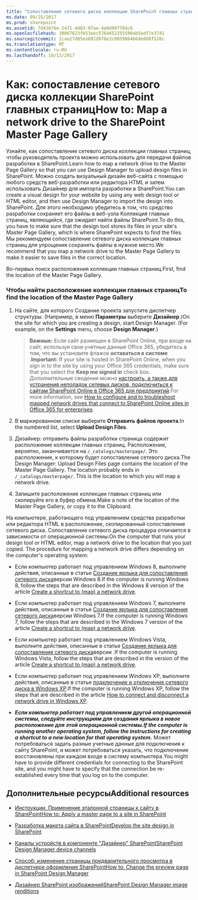 ```yaml
---
title: "Сопоставление сетевого диска коллекции SharePoint главных страниц"
ms.date: 09/25/2017
ms.prod: sharepoint
ms.assetid: 7d416f6e-2471-4d03-97ae-4e8d907784c6
ms.openlocfilehash: 39067623f653eec5764652255590ab5edf7e3741
ms.sourcegitcommit: 1cae27d85ee691d976e2c085986466de088f526c
ms.translationtype: MT
ms.contentlocale: ru-RU
ms.lasthandoff: 10/13/2017
---
```

# <a name="how-to-map-a-network-drive-to-the-sharepoint-master-page-gallery"></a><span data-ttu-id="8fb35-102">Как: сопоставление сетевого диска коллекции SharePoint главных страниц</span><span class="sxs-lookup"><span data-stu-id="8fb35-102">How to: Map a network drive to the SharePoint Master Page Gallery</span></span>
<span data-ttu-id="8fb35-103">Узнайте, как сопоставление сетевого диска коллекции главных страниц, чтобы руководитель проекта можно использовать для передачи файлов разработки в SharePoint.</span><span class="sxs-lookup"><span data-stu-id="8fb35-103">Learn how to map a network drive to the Master Page Gallery so that you can use Design Manager to upload design files in SharePoint.</span></span>
<span data-ttu-id="8fb35-104">Можно создать визуальный дизайн веб-сайта с помощью любого средств веб-разработки или редактора HTML и затем использовать Дизайнер для импорта разработки в SharePoint.</span><span class="sxs-lookup"><span data-stu-id="8fb35-104">You can create a visual design for your website by using any web design tool or HTML editor, and then use Design Manager to import the design into SharePoint.</span></span> <span data-ttu-id="8fb35-105">Для этого необходимо убедитесь в том, что средство разработки сохраняет его файлы в веб-узла Коллекция главных страниц, являющийся, где ожидает найти файлы SharePoint.</span><span class="sxs-lookup"><span data-stu-id="8fb35-105">To do this, you have to make sure that the design tool stores its files in your site's Master Page Gallery, which is where SharePoint expects to find the files.</span></span> <span data-ttu-id="8fb35-106">Мы рекомендуем сопоставление сетевого диска коллекции главных страниц для упрощения сохранять файлы в нужное место.</span><span class="sxs-lookup"><span data-stu-id="8fb35-106">We recommend that you map a network drive to the Master Page Gallery to make it easier to save files in the correct location.</span></span>
  
    
    

<span data-ttu-id="8fb35-107">Во-первых поиск расположения коллекции главных страниц.</span><span class="sxs-lookup"><span data-stu-id="8fb35-107">First, find the location of the Master Page Gallery.</span></span>
### <a name="to-find-the-location-of-the-master-page-gallery"></a><span data-ttu-id="8fb35-108">Чтобы найти расположение коллекции главных страниц</span><span class="sxs-lookup"><span data-stu-id="8fb35-108">To find the location of the Master Page Gallery</span></span>


1. <span data-ttu-id="8fb35-p102">На сайте, для которого Создание проекта запустите диспетчер структуры. (Например, в меню **Параметры** выберите **Дизайнер**.)</span><span class="sxs-lookup"><span data-stu-id="8fb35-p102">On the site for which you are creating a design, start Design Manager. (For example, on the **Settings** menu, choose **Design Manager**.)</span></span>
    
    > <span data-ttu-id="8fb35-111">**Важные:** Если сайт размещен в SharePoint Online, при входе на сайт, используя свои учетные данные Office 365, убедитесь в том, что вы установите флажок **оставаться в системе** .</span><span class="sxs-lookup"><span data-stu-id="8fb35-111">**Important:** If your site is hosted in SharePoint Online, when you sign in to the site by using your Office 365 credentials, make sure that you select the **Keep me signed in** check box.</span></span> <span data-ttu-id="8fb35-112">Дополнительные сведения можно [настроить, а также для устранения неполадок сетевых дисков, подключиться к сайтам SharePoint Online в Office 365 для предприятий](http://support.microsoft.com/kb/2616712).</span><span class="sxs-lookup"><span data-stu-id="8fb35-112">For more information, see [How to configure and to troubleshoot mapped network drives that connect to SharePoint Online sites in Office 365 for enterprises](http://support.microsoft.com/kb/2616712).</span></span> 
2. <span data-ttu-id="8fb35-113">В маркированном списке выберите **Отправить файлов проекта**.</span><span class="sxs-lookup"><span data-stu-id="8fb35-113">In the numbered list, select **Upload Design Files**.</span></span>
    
  
3. <span data-ttu-id="8fb35-p104">Дизайнер: отправить файлы разработки страница содержит расположение коллекции главных страниц. Расположение, вероятно, заканчивается на  `/_catalogs/masterpage/`. Это расположение, к которому будет сопоставление сетевого диска.</span><span class="sxs-lookup"><span data-stu-id="8fb35-p104">The Design Manager: Upload Design Files page contains the location of the Master Page Gallery. The location probably ends in  `/_catalogs/masterpage/`. This is the location to which you will map a network drive.</span></span>
    
  
4. <span data-ttu-id="8fb35-117">Запишите расположение коллекции главных страниц или скопируйте его в буфер обмена.</span><span class="sxs-lookup"><span data-stu-id="8fb35-117">Make a note of the location of the Master Page Gallery, or copy it to the Clipboard.</span></span>
    
  
<span data-ttu-id="8fb35-p105">На компьютере, работающего под управлением средства разработки или редактора HTML в расположение, скопированный сопоставление сетевого диска. Сопоставление сетевого диска процедура отличается в зависимости от операционной системы:</span><span class="sxs-lookup"><span data-stu-id="8fb35-p105">On the computer that runs your design tool or HTML editor, map a network drive to the location that you just copied. The procedure for mapping a network drive differs depending on the computer's operating system:</span></span>
- <span data-ttu-id="8fb35-120">Если компьютер работает под управлением Windows 8, выполните действия, описанные в статье  [Создание ярлыка для сопоставления сетевого диска](http://windows.microsoft.com/en-us/windows-8/create-shortcut-to-map-network-drive)версии Windows 8.</span><span class="sxs-lookup"><span data-stu-id="8fb35-120">If the computer is running Windows 8, follow the steps that are described in the Windows 8 version of the article  [Create a shortcut to (map) a network drive](http://windows.microsoft.com/en-us/windows-8/create-shortcut-to-map-network-drive).</span></span>
    
  
- <span data-ttu-id="8fb35-121">Если компьютер работает под управлением Windows 7, выполните действия, описанные в статье  [Создание ярлыка для сопоставления сетевого диска](http://windows.microsoft.com/en-US/windows7/Create-a-shortcut-to-map-a-network-drive)версии Windows 7.</span><span class="sxs-lookup"><span data-stu-id="8fb35-121">If the computer is running Windows 7, follow the steps that are described in the Windows 7 version of the article  [Create a shortcut to (map) a network drive](http://windows.microsoft.com/en-US/windows7/Create-a-shortcut-to-map-a-network-drive).</span></span>
    
  
- <span data-ttu-id="8fb35-122">Если компьютер работает под управлением Windows Vista, выполните действия, описанные в статье  [Создание ярлыка для сопоставления сетевого диска](http://windows.microsoft.com/en-US/windows-vista/Create-a-shortcut-to-map-a-network-drive)версии .</span><span class="sxs-lookup"><span data-stu-id="8fb35-122">If the computer is running Windows Vista, follow the steps that are described in the version of the article  [Create a shortcut to (map) a network drive](http://windows.microsoft.com/en-US/windows-vista/Create-a-shortcut-to-map-a-network-drive).</span></span>
    
  
- <span data-ttu-id="8fb35-123">Если компьютер работает под управлением Windows XP, выполните действия, описанные в статье  [подключение и отключение сетевого диска в Windows XP](http://support.microsoft.com/kb/308582).</span><span class="sxs-lookup"><span data-stu-id="8fb35-123">If the computer is running Windows XP, follow the steps that are described in the article  [How to connect and disconnect a network drive in Windows XP](http://support.microsoft.com/kb/308582).</span></span>
    
  
- <span data-ttu-id="8fb35-124">***Если компьютер работает под управлением другой операционной системы, следуйте инструкциям для создания ярлыка в новое расположение для этой операционной системы.***</span><span class="sxs-lookup"><span data-stu-id="8fb35-124">***If the computer is running another operating system, follow the instructions for creating a shortcut to a new location for that operating system.***</span></span> <span data-ttu-id="8fb35-125">Может потребоваться задать разные учетные данные для подключения к сайту SharePoint, и может потребоваться указать, что подключение восстановлены при каждом входе в систему компьютера.</span><span class="sxs-lookup"><span data-stu-id="8fb35-125">You might have to provide different credentials for connecting to the SharePoint site, and you might have to specify that the connection be re-established every time that you log on to the computer.</span></span>
    
  

## <a name="additional-resources"></a><span data-ttu-id="8fb35-126">Дополнительные ресурсы</span><span class="sxs-lookup"><span data-stu-id="8fb35-126">Additional resources</span></span>
<span data-ttu-id="8fb35-127"><a name="bk_addresources"> </a></span><span class="sxs-lookup"><span data-stu-id="8fb35-127"></span></span>


-  [<span data-ttu-id="8fb35-128">Инструкции. Применение эталонной страницы к сайту в SharePoint</span><span class="sxs-lookup"><span data-stu-id="8fb35-128">How to: Apply a master page to a site in SharePoint</span></span>](how-to-apply-a-master-page-to-a-site-in-sharepoint.md)
    
  
-  [<span data-ttu-id="8fb35-129">Разработка макета сайта в SharePoint</span><span class="sxs-lookup"><span data-stu-id="8fb35-129">Develop the site design in SharePoint</span></span>](develop-the-site-design-in-sharepoint.md)
    
  
-  [<span data-ttu-id="8fb35-130">Каналы устройств в компоненте "Дизайнер" SharePoint</span><span class="sxs-lookup"><span data-stu-id="8fb35-130">SharePoint Design Manager device channels</span></span>](sharepoint-design-manager-device-channels.md)
    
  
-  [<span data-ttu-id="8fb35-131">Способ: изменение страницы предварительного просмотра в диспетчере оформления SharePoint</span><span class="sxs-lookup"><span data-stu-id="8fb35-131">How to: Change the preview page in SharePoint Design Manager</span></span>](how-to-change-the-preview-page-in-sharepoint-design-manager.md)
    
  
-  [<span data-ttu-id="8fb35-132">Дизайнер SharePoint изображений</span><span class="sxs-lookup"><span data-stu-id="8fb35-132">SharePoint Design Manager image renditions</span></span>](sharepoint-design-manager-image-renditions.md)
    
  

